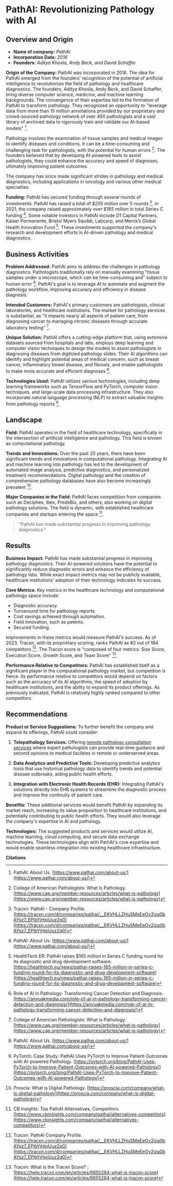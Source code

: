 # PathAI: Revolutionizing Pathology with AI

## Overview and Origin

- **Name of company:** *PathAI*
- **Incorporation Date:** *2016*
- **Founders:** *Aditya Khosla, Andy Beck, and David Schaffer*

**Origin of the Company:**
PathAI was incorporated in 2016. The idea for PathAI emerged from the founders' recognition of the potential of artificial intelligence to revolutionize the field of pathology and healthcare diagnostics. The founders, Aditya Khosla, Andy Beck, and David Schaffer, bring diverse computer science, medicine, and machine learning backgrounds. The convergence of their expertise led to the formation of PathAI to transform pathology. They recognized an opportunity to "leverage data from more than 15 million annotations provided by our proprietary and crowd-sourced pathology network of over 450 pathologists and a vast library of archived data to rigorously train and validate our AI-based models" [^1^].

Pathology involves the examination of tissue samples and medical images to identify diseases and conditions. It can be a time-consuming and challenging task for pathologists, with the potential for human errors [^2^]. The founders believed that by developing AI-powered tools to assist pathologists, they could enhance the accuracy and speed of diagnoses, ultimately improving patient outcomes.

The company has since made significant strides in pathology and medical diagnostics, including applications in oncology and various other medical specialties.

**Funding:**
PathAI has secured funding through several rounds of investments. PathAI has raised a total of *$255 million* over 5 rounds [^3^]. In 2021, the company raised approximately *over $165 million* in total Series C funding [^4^]. Some notable investors in PathAI include D1 Capital Partners, Kaiser Permanente, Bristol Myers Squibb, Labcorp, and Merck’s Global Health Innovation Fund [^5^]. These investments supported the company's research and development efforts in AI-driven pathology and medical diagnostics.

## Business Activities

**Problem Addressed:**
PathAI aims to address the challenges in pathology diagnostics. Pathologists traditionally rely on manually examining "tissue samples under a microscope, which can be time-consuming and" subject to human error [^6^]. PathAI's goal is to leverage AI to automate and augment the pathology workflow, improving accuracy and efficiency in disease diagnosis.

**Intended Customers:**
PathAI's primary customers are pathologists, clinical laboratories, and healthcare institutions. The market for pathology services is substantial, as "it impacts nearly all aspects of patient care, from diagnosing cancer to managing chronic diseases through accurate laboratory testing" [^7^].

**Unique Solution:**
PathAI offers a cutting-edge platform that, using extensive datasets sourced from hospitals and labs, employs deep learning and computer vision techniques to design the models to assist pathologists in diagnosing diseases from digitized pathology slides. Their AI algorithms can identify and highlight potential areas of medical concern, such as breast cancer, inflammatory bowel disease, and fibrosis, and enable pathologists to make more accurate and efficient diagnoses [^8^].

**Technologies Used:**
PathAI utilizes various technologies, including deep learning frameworks such as TensorFlow and PyTorch, computer vision techniques, and large-scale data processing infrastructure. They also incorporate natural language processing (NLP) to extract valuable insights from pathology reports [^9^].

## Landscape

**Field:**
PathAI operates in the field of healthcare technology, specifically in the intersection of artificial intelligence and pathology. This field is known as computational pathology.

**Trends and Innovations:**
Over the past 20 years, there have been significant trends and innovations in computational pathology. Integrating AI and machine learning into pathology has led to the development of automated image analysis, predictive diagnostics, and personalized treatment recommendations. Digital pathology and the creation of comprehensive pathology databases have also become increasingly prevalent [^10^].

**Major Companies in the Field:**
PathAI faces competition from companies such as Deciphex, Ibex, PredxBio, and others, also working on digital pathology solutions. The field is dynamic, with established healthcare companies and startups entering the space [^11^].

> "PathAI has made substantial progress in improving pathology diagnostics."

## Results

**Business Impact:**
PathAI has made substantial progress in improving pathology diagnostics. Their AI-powered solutions have the potential to significantly reduce diagnostic errors and enhance the efficiency of pathology labs. While exact impact metrics may not be publicly available, healthcare institutions' adoption of their technology indicates its success.

**Core Metrics:**
Key metrics in the healthcare technology and computational pathology space include:

- Diagnostic accuracy.
- Turnaround time for pathology reports.
- Cost savings achieved through automation.
- Field innovation, such as patents.
- Secured funding.

Improvements in these metrics would measure PathAI's success. As of 2023, Tracxn, with its proprietary scoring, ranks PathAI as #2 out of 184 competitors [^12^]. The Tracxn score is "composed of four metrics: Size Score, Execution Score, Growth Score, and Team Score" [^13^].

**Performance Relative to Competitors:**
PathAI has established itself as a significant player in the computational pathology market, but competition is fierce. Its performance relative to competitors would depend on factors such as the accuracy of its AI algorithms, the speed of adoption by healthcare institutions, and the ability to expand its product offerings. As previously indicated, PathAI is relatively highly ranked compared to other competitors.

## Recommendations

**Product or Service Suggestions:**
To further benefit the company and expand its offerings, PathAI could consider:

1. **Telepathology Services:** Offering [remote pathology consultation services](https://www.pathai.com/telepathology) where expert pathologists can provide real-time guidance and second opinions to medical facilities in remote or underserved areas.

2. **Data Analytics and Predictive Tools:** Developing predictive analytics tools that use historical pathology data to identify trends and potential disease outbreaks, aiding public health efforts.

3. **Integration with Electronic Health Records (EHR):** Integrating PathAI's solutions directly into EHR systems to streamline the diagnostic process and improve the continuity of patient care.

**Benefits:**
These additional services would benefit PathAI by expanding its market reach, increasing its value proposition to healthcare institutions, and potentially contributing to public health efforts. They would also leverage the company's expertise in AI and pathology.

**Technologies:**
The suggested products and services would utilize AI, machine learning, cloud computing, and secure data exchange technologies. These technologies align with PathAI's core expertise and would enable seamless integration into existing healthcare infrastructure.

**Citations**
[^1^]: PathAI: About Us. [https://www.pathai.com/about-us/](https://www.pathai.com/about-us/)
[^2^]: College of American Pathologists: What is Pathology. [https://www.cap.org/member-resources/articles/what-is-pathology](https://www.cap.org/member-resources/articles/what-is-pathology)
[^3^]: Tracxn: PathAI - Company Profile. [https://tracxn.com/d/companies/pathai/__EKVHLLZHuSMeEeOv2jza0bAYsz7_EPlbYjHpiUuz2q0](https://tracxn.com/d/companies/pathai/__EKVHLLZHuSMeEeOv2jza0bAYsz7_EPlbYjHpiUuz2q0)
[^4^]: PathAI: About Us. [https://www.pathai.com/about-us/](https://www.pathai.com/about-us/)
[^5^]: HealthTech ER: PathAI raises $165 million in Series C funding round for its diagnostic and drug development software. [https://healthtech.eu/news/pathai-raises-165-million-in-series-c-funding-round-for-its-diagnostic-and-drug-development-software](https://healthtech.eu/news/pathai-raises-165-million-in-series-c-funding-round-for-its-diagnostic-and-drug-development-software)
[^6^]: Role of AI in Pathology: Transforming Cancer Detection and Diagnosis. [https://anyuakmedia.com/role-of-ai-in-pathology-transforming-cancer-detection-and-diagnosis/](https://anyuakmedia.com/role-of-ai-in-pathology-transforming-cancer-detection-and-diagnosis/)
[^7^]: College of American Pathologists: What is Pathology. [https://www.cap.org/member-resources/articles/what-is-pathology](https://www.cap.org/member-resources/articles/what-is-pathology)
[^8^]: PathAI: About Us. [https://www.pathai.com/about-us/](https://www.pathai.com/about-us/)
[^9^]: PyTorch: Case Study: PathAI Uses PyTorch to Improve Patient Outcomes with AI-powered Pathology. [https://pytorch.org/blog/PathAI-Uses-PyTorch-to-Improve-Patient-Outcomes-with-AI-powered-Pathology/](https://pytorch.org/blog/PathAI-Uses-PyTorch-to-Improve-Patient-Outcomes-with-AI-powered-Pathology/)
[^10^]: Proscia: What is Digital Pathology. [https://proscia.com/company/what-is-digital-pathology](https://proscia.com/company/what-is-digital-pathology)
[^11^]: CB Insights: Top PathAI Alternatives, Competitors. [https://www.cbinsights.com/company/pathai/alternatives-competitors](https://www.cbinsights.com/company/pathai/alternatives-competitors)
[^12^]: Tracxn: PathAI Company Profile. [https://tracxn.com/d/companies/pathai/__EKVHLLZHuSMeEeOv2jza0bAYsz7_EPlbYjHpiUuz2q0](https://tracxn.com/d/companies/pathai/__EKVHLLZHuSMeEeOv2jza0bAYsz7_EPlbYjHpiUuz2q0)
[^13^]: Tracxn: What is the Tracxn Score?
;[https://help.tracxn.com/en/articles/6655284-what-is-tracxn-score](https://help.tracxn.com/en/articles/6655284-what-is-tracxn-score)
